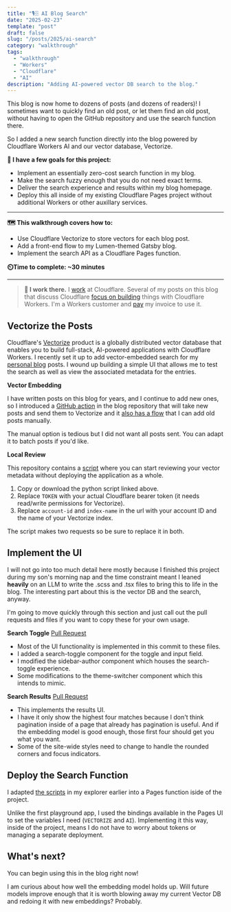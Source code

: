 ```yaml
---
title: "🎙️🗄️ AI Blog Search"
date: "2025-02-23"
template: "post"
draft: false
slug: "/posts/2025/ai-search"
category: "walkthrough"
tags:
  - "walkthrough"
  - "Workers"
  - "Cloudflare"
  - "AI"
description: "Adding AI-powered vector DB search to the blog."
---
```


This blog is now home to dozens of posts (and dozens of readers)! I sometimes want to quickly find an old post, or let them find an old post, without having to open the GitHub repository and use the search function there.

So I added a new search function directly into the blog powered by Cloudflare Workers AI and our vector database, Vectorize.

**🎯 I have a few goals for this project:**

* Implement an essentially zero-cost search function in my blog.
* Make the search fuzzy enough that you do not need exact terms.
* Deliver the search experience and results within my blog homepage.
* Deploy this all inside of my existing Cloudflare Pages project without additional Workers or other auxillary services.

---

**🗺️ This walkthrough covers how to:**

* Use Cloudflare Vectorize to store vectors for each blog post.
* Add a front-end flow to my Lumen-themed Gatsby blog.
* Implement the search API as a Cloudflare Pages function.

**⏲️Time to complete: ~30 minutes**

---

> **👔 I work there.** I [work](https://www.linkedin.com/in/samrhea/) at Cloudflare. Several of my posts on this blog that discuss Cloudflare [focus on building](https://blog.samrhea.com/tag/workers/) things with Cloudflare Workers. I'm a Workers customer and [pay](https://twitter.com/LakeAustinBlvd/status/1200380340382191617) my invoice to use it.

## Vectorize the Posts

Cloudflare's [Vectorize](https://developers.cloudflare.com/vectorize/) product is a globally distributed vector database that enables you to build full-stack, AI-powered applications with Cloudflare Workers. I recently set it up to add vector-embedded search for my [personal blog](https://blog.samrhea.com/) posts. I wound up building a simple UI that allows me to test the search as well as view the associated metadata for the entries.

**Vector Embedding**

I have written posts on this blog for years, and I continue to add new ones, so I introduced a [GitHub action](https://github.com/TownLake/blog-samrhea/actions/workflows/blog-vector.yaml) in the blog repository that will take new posts and send them to Vectorize and it [also has a flow](https://github.com/TownLake/blog-samrhea/blob/main/.github/workflows/blog-vector.yaml#L10) that I can add old posts manually.

The manual option is tedious but I did not want all posts sent. You can adapt it to batch posts if you'd like.

**Local Review**

This repository contains a [script](https://github.com/TownLake/vectorize-explorer/blob/main/scripts/get-vector-metadata.py) where you can start reviewing your vector metadata without deploying the application as a whole.

1) Copy or download the python script linked above.
2) Replace `TOKEN` with your actual Cloudflare bearer token (it needs read/write permissions for Vectorize).
3) Replace `account-id` and `index-name` in the url with your account ID and the name of your Vectorize index.

The script makes two requests so be sure to replace it in both.

## Implement the UI

I will not go into too much detail here mostly because I finished this project during my son's morning nap and the time constraint meant I leaned **heavily** on an LLM to write the .scss and .tsx files to bring this to life in the blog. The interesting part about this is the vector DB and the search, anyway.

I'm going to move quickly through this section and just call out the pull requests and files if you want to copy these for your own usage.

**Search Toggle**
[Pull Request](https://github.com/TownLake/blog-samrhea/commit/33eacc03062c80a82b746adcaa85dc5fac5ec492)
* Most of the UI functionality is implemented in this commit to these files.
* I added a search-toggle component for the toggle and input field.
* I modified the sidebar-author component which houses the search-toggle experience.
* Some modifications to the theme-switcher component which this intends to mimic.

**Search Results**
[Pull Request](https://github.com/TownLake/blog-samrhea/commit/1851b776d15356002cc080fd5acf30962dfc011a)
* This implements the results UI.
* I have it only show the highest four matches because I don't think pagination inside of a page that already has pagination is useful. And if the embedding model is good enough, those first four should get you what you want.
* Some of the site-wide styles need to change to handle the rounded corners and focus indicators.

## Deploy the Search Function

I adapted [the scripts](https://github.com/TownLake/vectorize-explorer/blob/main/src/routes/search/%2Bserver.ts) in my explorer earlier into a Pages function iside of the project.

Unlike the first playground app, I used the bindings available in the Pages UI to set the variables I need (`VECTORIZE` and `AI`). Implementing it this way, inside of the project, means I do not have to worry about tokens or managing a separate deployment.

## What's next?

You can begin using this in the blog right now!

I am curious about how well the embedding model holds up. Will future models improve enough that it is worth blowing away my current Vector DB and redoing it with new embeddings? Probably.
